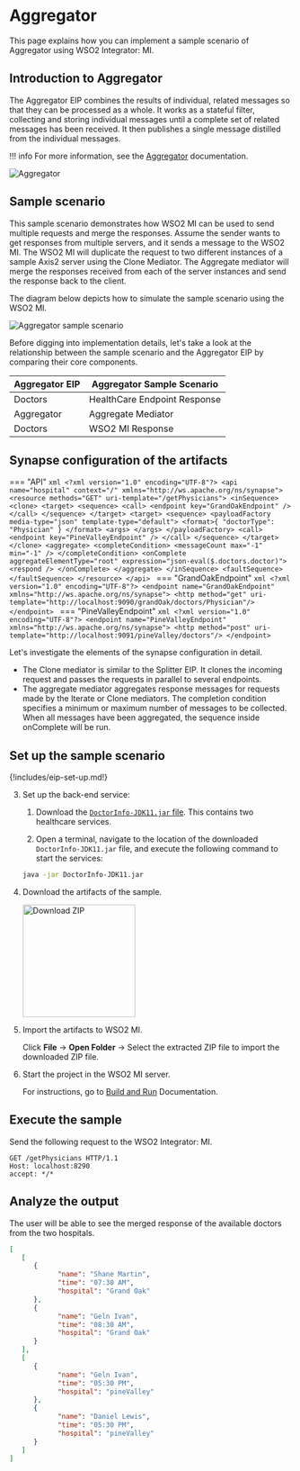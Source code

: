 # Aggregator

This page explains how you can implement a sample scenario of Aggregator using WSO2 Integrator: MI. 

## Introduction to Aggregator

The Aggregator EIP combines the results of individual, related messages so that they can be processed as a whole. It works as a stateful filter, collecting and storing individual messages until a complete set of related messages has been received. It then publishes a single message distilled from the individual messages. 

!!! info
    For more information, see the [Aggregator](http://www.eaipatterns.com/Aggregator.html) documentation.

![Aggregator]({{base_path}}/assets/img/learn/enterprise-integration-patterns/message-routing/aggregator.gif)

## Sample scenario

This sample scenario demonstrates how WSO2 MI can be used to send multiple requests and merge the responses. Assume the sender wants to get responses from multiple servers, and it sends a message to the WSO2 MI. The WSO2 MI will duplicate the request to two different instances of a sample Axis2 server using the Clone Mediator. The Aggregate mediator will merge the responses received from each of the server instances and send the response back to the client.

The diagram below depicts how to simulate the sample scenario using the WSO2 MI.

![Aggregator sample scenario]({{base_path}}/assets/img/learn/enterprise-integration-patterns/message-routing/aggregator-sample-scenario.png)

Before digging into implementation details, let's take a look at the relationship between the sample scenario and the Aggregator EIP by comparing their core components.

| Aggregator EIP            | Aggregator Sample Scenario            |
|---------------------------|---------------------------------------|
| Doctors                   | HealthCare Endpoint Response          |
| Aggregator                | Aggregate Mediator                    |
| Doctors                   | WSO2 MI Response                      |

## Synapse configuration of the artifacts

=== "API"
    ```xml
    <?xml version="1.0" encoding="UTF-8"?>
    <api name="hospital" context="/" xmlns="http://ws.apache.org/ns/synapse">
      <resource methods="GET" uri-template="/getPhysicians">
         <inSequence>
            <clone>
               <target>
                  <sequence>
                     <call>
                        <endpoint key="GrandOakEndpoint" />
                     </call>
                  </sequence>
               </target>
               <target>
                  <sequence>
                     <payloadFactory media-type="json" template-type="default">
                        <format>{
                        "doctorType": "Physician" } </format>
                        <args>
                     </args>
                     </payloadFactory>
                     <call>
                        <endpoint key="PineValleyEndpoint" />
                     </call>
                  </sequence>
               </target>
            </clone>
            <aggregate>
               <completeCondition>
                  <messageCount max="-1" min="-1" />
               </completeCondition>
               <onComplete aggregateElementType="root" expression="json-eval($.doctors.doctor)">
                  <respond />
               </onComplete>
            </aggregate>
         </inSequence>
         <faultSequence>
            </faultSequence>
      </resource>
    </api>
    ```
=== "GrandOakEndpoint"
    ```xml
    <?xml version="1.0" encoding="UTF-8"?>
    <endpoint name="GrandOakEndpoint" xmlns="http://ws.apache.org/ns/synapse">
       <http method="get" uri-template="http://localhost:9090/grandOak/doctors/Physician"/>
    </endpoint>
    ```
=== "PineValleyEndpoint"
    ```xml
    <?xml version="1.0" encoding="UTF-8"?>
    <endpoint name="PineValleyEndpoint" xmlns="http://ws.apache.org/ns/synapse">
       <http method="post" uri-template="http://localhost:9091/pineValley/doctors"/>
    </endpoint>
    ```

Let's investigate the elements of the synapse configuration in detail. 

- The Clone mediator is similar to the Splitter EIP. It clones the incoming request and passes the requests in parallel to several endpoints.   
- The aggregate mediator aggregates response messages for requests made by the Iterate or Clone mediators. The completion condition specifies a minimum or maximum number of messages to be collected. When all messages have been aggregated, the sequence inside onComplete will be run.

## Set up the sample scenario

{!includes/eip-set-up.md!}

3. Set up the back-end service:

    1. Download the [`DoctorInfo-JDK11.jar` file]({{base_path}}/assets/attachments/quick-start-guide/doctorinfo-jdk11.jar). This contains two healthcare services.
 
    2. Open a terminal, navigate to the location of the downloaded `DoctorInfo-JDK11.jar` file, and execute the following command to start the services:

      ```bash
      java -jar DoctorInfo-JDK11.jar
      ```

5. Download the artifacts of the sample.

    <a href="{{base_path}}/assets/attachments/learn/enterprise-integration-patterns/Aggregator.zip">
    <img src="{{base_path}}/assets/img/integrate/connectors/download-zip.png" width="200" alt="Download ZIP"></a>

6. Import the artifacts to WSO2 MI.

    Click **File** -> **Open Folder** -> Select the extracted ZIP file to import the downloaded ZIP file.

7. Start the project in the WSO2 MI server.

    For instructions, go to [Build and Run]({{base_path}}/develop/deploy-artifacts/#build-and-run) Documentation.

## Execute the sample

Send the following request to the WSO2 Integrator: MI.

   ```
   GET /getPhysicians HTTP/1.1
   Host: localhost:8290
   accept: */*
   ```
   
## Analyze the output

The user will be able to see the merged response of the available doctors from the two hospitals.

   ```json
   [
      [
         {
               "name": "Shane Martin",
               "time": "07:30 AM",
               "hospital": "Grand Oak"
         },
         {
               "name": "Geln Ivan",
               "time": "08:30 AM",
               "hospital": "Grand Oak"
         }
      ],
      [
         {
               "name": "Geln Ivan",
               "time": "05:30 PM",
               "hospital": "pineValley"
         },
         {
               "name": "Daniel Lewis",
               "time": "05:30 PM",
               "hospital": "pineValley"
         }
      ]
   ]
   ```
